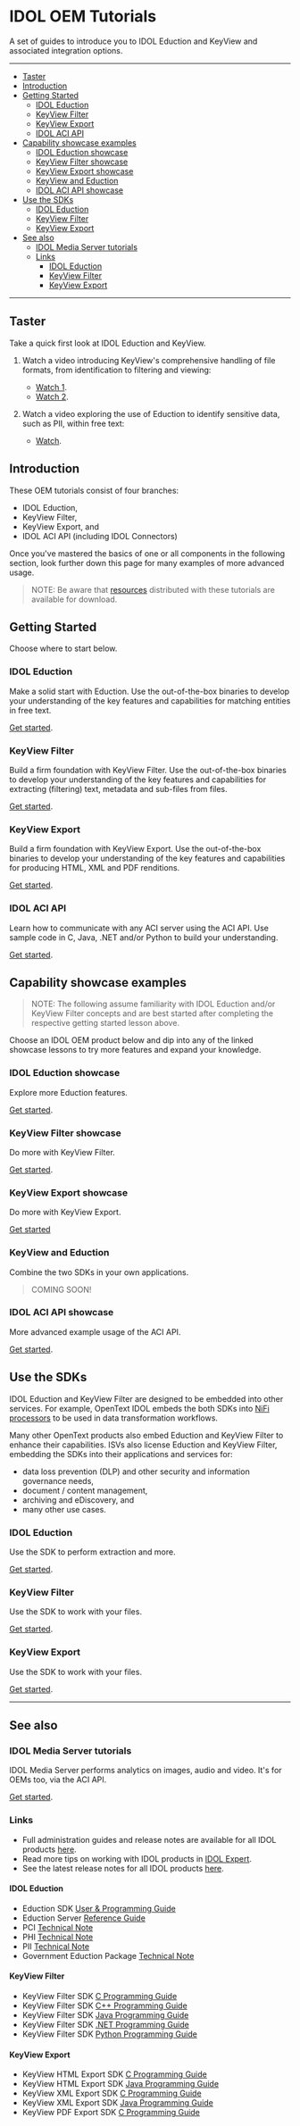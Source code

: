 # IDOL OEM Tutorials

A set of guides to introduce you to IDOL Eduction and KeyView and associated integration options.

---

- [Taster](#taster)
- [Introduction](#introduction)
- [Getting Started](#getting-started)
  - [IDOL Eduction](#idol-eduction)
  - [KeyView Filter](#keyview-filter)
  - [KeyView Export](#keyview-export)
  - [IDOL ACI API](#idol-aci-api)
- [Capability showcase examples](#capability-showcase-examples)
  - [IDOL Eduction showcase](#idol-eduction-showcase)
  - [KeyView Filter showcase](#keyview-filter-showcase)
  - [KeyView Export showcase](#keyview-export-showcase)
  - [KeyView and Eduction](#keyview-and-eduction)
  - [IDOL ACI API showcase](#idol-aci-api-showcase)
- [Use the SDKs](#use-the-sdks)
  - [IDOL Eduction](#idol-eduction-1)
  - [KeyView Filter](#keyview-filter-1)
  - [KeyView Export](#keyview-export-1)
- [See also](#see-also)
  - [IDOL Media Server tutorials](#idol-media-server-tutorials)
  - [Links](#links)
    - [IDOL Eduction](#idol-eduction-2)
    - [KeyView Filter](#keyview-filter-2)
    - [KeyView Export](#keyview-export-2)

---

## Taster

Take a quick first look at IDOL Eduction and KeyView.  

1. Watch a video introducing KeyView's comprehensive handling of file formats, from identification to filtering and viewing:

      - [Watch 1](https://www.youtube.com/watch?v=66niyCTNtLM&list=PLlUdEXI83_Xoq5Fe2iUnY8fjV9PuX61FA).
      - [Watch 2](https://www.youtube.com/watch?v=QYEFlziEdTo&list=PLlUdEXI83_Xoq5Fe2iUnY8fjV9PuX61FA).

1. Watch a video exploring the use of Eduction to identify sensitive data, such as PII, within free text:

      - [Watch](https://www.youtube.com/watch?v=ftGL0p0PanU&list=PLlUdEXI83_Xoq5Fe2iUnY8fjV9PuX61FA).

## Introduction

These OEM tutorials consist of four branches:

- IDOL Eduction,
- KeyView Filter,
- KeyView Export, and
- IDOL ACI API (including IDOL Connectors)
   
Once you've mastered the basics of one or all components in the following section, look further down this page for many examples of more advanced usage.  

> NOTE: Be aware that [resources](../resources) distributed with these tutorials are available for download.

## Getting Started

Choose where to start below.

### IDOL Eduction

Make a solid start with Eduction.  Use the out-of-the-box binaries to develop your understanding of the key features and capabilities for matching entities in free text.

[Get started](./eduction/introduction.md).

### KeyView Filter

Build a firm foundation with KeyView Filter.  Use the out-of-the-box binaries to develop your understanding of the key features and capabilities for extracting (filtering) text, metadata and sub-files from files.

[Get started](./keyview_filter/introduction.md).

### KeyView Export

Build a firm foundation with KeyView Export.  Use the out-of-the-box binaries to develop your understanding of the key features and capabilities for producing HTML, XML and PDF renditions.

[Get started](./keyview_export/introduction.md).

### IDOL ACI API

Learn how to communicate with any ACI server using the ACI API.  Use sample code in C, Java, .NET and/or Python to build your understanding.

[Get started](./aci_api/introduction.md).

## Capability showcase examples

> NOTE: The following assume familiarity with IDOL Eduction and/or KeyView Filter concepts and are best started after completing the respective getting started lesson above.

Choose an IDOL OEM product below and dip into any of the linked showcase lessons to try more features and expand your knowledge.

### IDOL Eduction showcase

Explore more Eduction features.

[Get started](./eduction/README.md#capability-showcase).

### KeyView Filter showcase

Do more with KeyView Filter.

[Get started](./keyview_filter/README.md#capability-showcase).

### KeyView Export showcase

Do more with KeyView Export.

[Get started](./keyview_export/README.md#capability-showcase)

### KeyView and Eduction

Combine the two SDKs in your own applications.

> COMING SOON!

### IDOL ACI API showcase

More advanced example usage of the ACI API.

[Get started](./aci_api/README.md#capability-showcase).

## Use the SDKs

IDOL Eduction and KeyView Filter are designed to be embedded into other services.  For example, OpenText IDOL embeds the both SDKs into [NiFi processors](https://www.microfocus.com/documentation/idol/IDOL_24_2/NiFiIngest_24.2_Documentation/Help/Content/Walkthrough/BuildBasicPipeline.htm) to be used in data transformation workflows.

Many other OpenText products also embed Eduction and KeyView Filter to enhance their capabilities.  ISVs also license Eduction and KeyView Filter, embedding the SDKs into their applications and services for:

- data loss prevention (DLP) and other security and information governance needs,
- document / content management,
- archiving and eDiscovery, and
- many other use cases.

### IDOL Eduction

Use the SDK to perform extraction and more.

[Get started](./eduction/README.md#use-the-eduction-sdk).

### KeyView Filter

Use the SDK to work with your files.

[Get started](./keyview_filter/README.md#use-the-keyview-filter-sdk).

### KeyView Export

Use the SDK to work with your files.

[Get started](./keyview_export/README.md#use-the-keyview-export-sdk).

---

## See also

### IDOL Media Server tutorials

IDOL Media Server performs analytics on images, audio and video.  It's for OEMs too, via the ACI API.

[Get started](https://github.com/opentext-idol/idol-rich-media-tutorials).

### Links

- Full administration guides and release notes are available for all IDOL products [here](https://www.microfocus.com/documentation/idol/).
- Read more tips on working with IDOL products in [IDOL Expert](https://www.microfocus.com/documentation/idol/IDOL_24_2/IDOLServer_24.2_Documentation/Guides/html/expert/index.html).
- See the latest release notes for all IDOL products [here](https://www.microfocus.com/documentation/idol/IDOL_24_2/IDOLReleaseNotes_24.2_Documentation/idol/Content/_Introduction.htm).

#### IDOL Eduction

- Eduction SDK [User & Programming Guide](https://www.microfocus.com/documentation/idol/IDOL_24_2/EductionSDK_24.2_Documentation/Guides/html/)
- Eduction Server [Reference Guide](https://www.microfocus.com/documentation/idol/IDOL_24_2/EductionServer_24.2_Documentation/Help/Content/_ACI_Welcome.htm)
- PCI [Technical Note](https://www.microfocus.com/documentation/idol/IDOL_24_2/EductionGrammars_24.2_Documentation/PCI/)
- PHI [Technical Note](https://www.microfocus.com/documentation/idol/IDOL_24_2/EductionGrammars_24.2_Documentation/PHI/)
- PII [Technical Note](https://www.microfocus.com/documentation/idol/IDOL_24_2/EductionGrammars_24.2_Documentation/PII/)
- Government Eduction Package [Technical Note](https://www.microfocus.com/documentation/idol/IDOL_24_2/EductionGrammars_24.2_Documentation/GOV/)

#### KeyView Filter

- KeyView Filter SDK [C Programming Guide](https://www.microfocus.com/documentation/idol/IDOL_24_2/KeyviewFilterSDK_24.2_Documentation/Guides/html/c-programming/index.html)
- KeyView Filter SDK [C++ Programming Guide](https://www.microfocus.com/documentation/idol/IDOL_24_2/KeyviewFilterSDK_24.2_Documentation/Guides/html/cpp-programming/index.html)
- KeyView Filter SDK [Java Programming Guide](https://www.microfocus.com/documentation/idol/IDOL_24_2/KeyviewFilterSDK_24.2_Documentation/Guides/html/java-programming/index.html)
- KeyView Filter SDK [.NET Programming Guide](https://www.microfocus.com/documentation/idol/IDOL_24_2/KeyviewFilterSDK_24.2_Documentation/Guides/html/dotnet-programming/index.html)
- KeyView Filter SDK [Python Programming Guide](https://www.microfocus.com/documentation/idol/IDOL_24_2/KeyviewFilterSDK_24.2_Documentation/Guides/html/python-programming/index.html)

#### KeyView Export

- KeyView HTML Export SDK [C Programming Guide](https://www.microfocus.com/documentation/idol/IDOL_24_2/KeyviewExportSDK_24.2_Documentation/Guides/html/html-export-c/index.html)
- KeyView HTML Export SDK [Java Programming Guide](https://www.microfocus.com/documentation/idol/IDOL_24_2/KeyviewExportSDK_24.2_Documentation/Guides/html/html-export-java/index.html)
- KeyView XML Export SDK [C Programming Guide](https://www.microfocus.com/documentation/idol/IDOL_24_2/KeyviewExportSDK_24.2_Documentation/Guides/html/xml-export-c/index.html)
- KeyView XML Export SDK [Java Programming Guide](https://www.microfocus.com/documentation/idol/IDOL_24_2/KeyviewExportSDK_24.2_Documentation/Guides/html/xml-export-java/)
- KeyView PDF Export SDK [C Programming Guide](https://www.microfocus.com/documentation/idol/IDOL_24_2/KeyviewExportSDK_24.2_Documentation/Guides/html/pdf-export-c/index.html)
